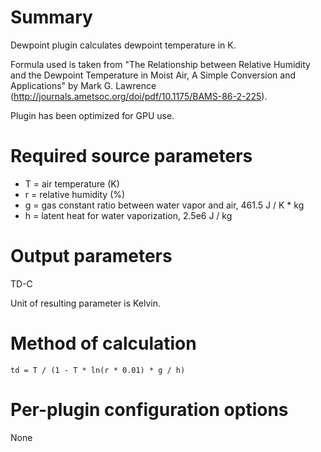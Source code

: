 # Summary

Dewpoint plugin calculates dewpoint temperature in K. 

Formula used is taken from "The Relationship between Relative Humidity and the Dewpoint Temperature in Moist Air, A Simple Conversion and Applications" by Mark G. Lawrence (http://journals.ametsoc.org/doi/pdf/10.1175/BAMS-86-2-225).

Plugin has been optimized for GPU use.

# Required source parameters

* T = air temperature (K)
* r = relative humidity (%)
* g = gas constant ratio between water vapor and air, 461.5 J / K * kg
* h = latent heat for water vaporization, 2.5e6 J / kg

# Output parameters

TD-C

Unit of resulting parameter is Kelvin.

# Method of calculation

    td = T / (1 - T * ln(r * 0.01) * g / h)

# Per-plugin configuration options

None
